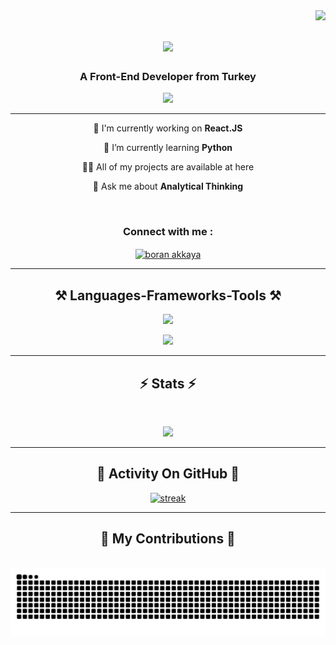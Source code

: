 <img align="right" src="https://komarev.com/ghpvc/?username=Mezaak&color=blue"/>

<h1 align="center">
    <img src="https://readme-typing-svg.herokuapp.com/?font=Righteous&size=35&center=true&vCenter=true&width=500&height=70&duration=4000&lines=Hi+There!+👋;+I'm+Boran+Akkaya!;" />
</h1>

<h3 align="center">A Front-End Developer from Turkey</h3>

[<p align="center">![](https://github-profile-trophy.vercel.app/?username=Mezaak&theme=radical&no-frame=true&no-bg=false&margin-w=4)</p>](url)

<div align="center">
<hr>
    
 🧠 I'm currently working on **React.JS**

🌱 I’m currently learning **Python**

 👨‍💻 All of my projects are available at here

 💬 Ask me about **Analytical Thinking**

</div>

<br>

<h3 align="center">Connect with me :</h3>
<p align="center">
<a href="https://linkedin.com/in/boran-akkaya" target="blank"><img align="center" src="https://raw.githubusercontent.com/rahuldkjain/github-profile-readme-generator/master/src/images/icons/Social/linked-in-alt.svg" alt="boran akkaya" height="30" width="40" /></a>
</p>


<hr>
<h2 align="center">⚒️ Languages-Frameworks-Tools ⚒️</h2>
<div align="center">
<p> <a href="https://github.com/Mezaak"><img src="https://skillicons.dev/icons?i=vscode,github,git,npm,yarn,vite,html,css,js,express,nodejs,tailwind"> </a> </p>
    <p> <a href="https://github.com/Mezaak"><img src="https://skillicons.dev/icons?i=,bootstrap,ps,react,mongodb,ts,"> </a> </p>
</div>   
<hr>
<h2 align="center">⚡ Stats ⚡</h2>
<br>
<p align="center">
<img height="200px" src="https://github-readme-stats.vercel.app/api?username=Mezaak&hide_border=true&show_icons=true&count_private=true&theme=gruvbox&bg_color=151515">
</p>
<hr>
<h2 align="center">💫 Activity On GitHub 💫</h2>

<p align="center">
  <a href="https://github.com/Mezaak">      
<img title="stats" alt="streak" src="https://github-readme-streak-stats.herokuapp.com/?user=Mezaak&theme=dark&hide_border=true&stroke=f53b3b"/>
</a> 
</p>
<hr>
<div align="center">
<h2>🐍 My Contributions 🐍</h2>
<br>
<picture>
<source media="(prefers-color-scheme: dark)" srcset="https://raw.githubusercontent.com/Mezaak/Mezaak/output/github-contribution-grid-snake-dark.svg">
<source media="(prefers-color-scheme: light)" srcset="https://raw.githubusercontent.com/Mezaak/Mezaak/output/github-contribution-grid-snake.svg">
<img alt="github contribution grid snake animation" src="https://raw.githubusercontent.com/Mezaak/Mezaak/output/github-contribution-grid-snake.svg">
</picture>

<br/><br/><br/>
</div>



